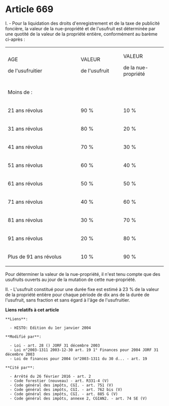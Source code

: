 # Article 669

I. - Pour la liquidation des droits d'enregistrement et de la taxe de publicité foncière, la valeur de la nue-propriété et de
l'usufruit est déterminée par une quotité de la valeur de la propriété entière, conformément au barème ci-après :

<table>
  <tbody>
    <tr>
      <td width="340">

AGE

de l'usufruitier

</td>
      <td width="170">

VALEUR

de l'usufruit

</td>
      <td width="170">

VALEUR

de la nue-propriété

</td>
    </tr>
    <tr>
      <td width="340" valign="top">

Moins de :

</td>
      <td width="170" valign="top">

</td>
      <td width="170" valign="top">

</td>
    </tr>
    <tr>
      <td width="340" valign="top">

21 ans révolus

</td>
      <td width="170" valign="top">

90 %

</td>
      <td width="170" valign="top">

10 %

</td>
    </tr>
    <tr>
      <td valign="top" width="340">

31 ans révolus

</td>
      <td width="170" valign="top">

80 %

</td>
      <td valign="top" width="170">

20 %

</td>
    </tr>
    <tr>
      <td valign="top" width="340">

41 ans révolus

</td>
      <td width="170" valign="top">

70 %

</td>
      <td valign="top" width="170">

30 %

</td>
    </tr>
    <tr>
      <td valign="top" width="340">

51 ans révolus

</td>
      <td valign="top" width="170">

60 %

</td>
      <td width="170" valign="top">

40 %

</td>
    </tr>
    <tr>
      <td width="340" valign="top">

61 ans révolus

</td>
      <td valign="top" width="170">

50 %

</td>
      <td width="170" valign="top">

50 %

</td>
    </tr>
    <tr>
      <td valign="top" width="340">

71 ans révolus

</td>
      <td valign="top" width="170">

40 %

</td>
      <td valign="top" width="170">

60 %

</td>
    </tr>
    <tr>
      <td width="340" valign="top">

81 ans révolus

</td>
      <td valign="top" width="170">

30 %

</td>
      <td valign="top" width="170">

70 %

</td>
    </tr>
    <tr>
      <td width="340" valign="top">

91 ans révolus

</td>
      <td valign="top" width="170">

20 %

</td>
      <td width="170" valign="top">

80 %

</td>
    </tr>
    <tr>
      <td valign="top" width="340">

Plus de 91 ans révolus

</td>
      <td width="170" valign="top">

10 %

</td>
      <td valign="top" width="170">

90 %

</td>
    </tr>
  </tbody>
</table>

Pour déterminer la valeur de la nue-propriété, il n'est tenu compte que des usufruits ouverts au jour de la mutation de cette
nue-propriété.

II. - L'usufruit constitué pour une durée fixe est estimé à 23 % de la valeur de la propriété entière pour chaque période de
dix ans de la durée de l'usufruit, sans fraction et sans égard à l'âge de l'usufruitier.

**Liens relatifs à cet article**

	**Liens**:

	  - HISTO: Edition du 1er janvier 2004

	**Modifié par**:

	  - Loi - art. 28 () JORF 31 décembre 2003
	  - Loi n°2003-1311 2003-12-30 art. 19 1° Finances pour 2004 JORF 31 décembre 2003
	  - Loi de finances pour 2004 (n°2003-1311 du 30 d... - art. 19

	**Cité par**:

	  - Arrêté du 26 février 2016 - art. 2
	  - Code forestier (nouveau) - art. R331-4 (V)
	  - Code général des impôts, CGI. - art. 751 (V)
	  - Code général des impôts, CGI. - art. 762 bis (V)
	  - Code général des impôts, CGI. - art. 885 G (V)
	  - Code général des impôts, annexe 2, CGIAN2. - art. 74 SE (V)
